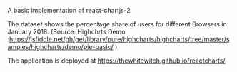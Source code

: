 A basic implementation of react-chartjs-2

The dataset shows the percentage share of users for different Browsers in January 2018. (Source: Highchrts Demo :https://jsfiddle.net/gh/get/library/pure/highcharts/highcharts/tree/master/samples/highcharts/demo/pie-basic/ )

The application is deployed at https://thewhitewitch.github.io/reactcharts/
